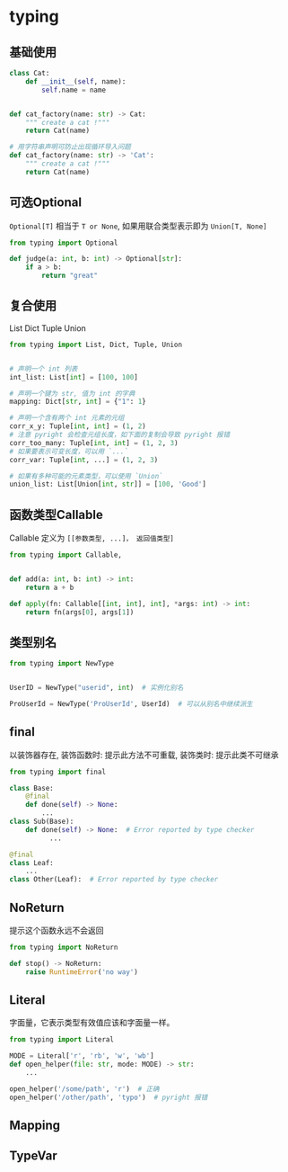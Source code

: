 # typing

## 基础使用

```py
class Cat:
    def __init__(self, name):
        self.name = name


def cat_factory(name: str) -> Cat:
    """ create a cat !"""
    return Cat(name)

# 用字符串声明可防止出现循环导入问题
def cat_factory(name: str) -> 'Cat':
    """ create a cat !"""
    return Cat(name)
```


## 可选Optional
`Optional[T]` 相当于 `T or None`, 如果用联合类型表示即为 `Union[T, None]`
```py
from typing import Optional

def judge(a: int, b: int) -> Optional[str]:
    if a > b:
        return "great"
```

## 复合使用
List Dict Tuple Union
```py
from typing import List, Dict, Tuple, Union


# 声明一个 int 列表
int_list: List[int] = [100, 100]

# 声明一个键为 str, 值为 int 的字典
mapping: Dict[str, int] = {"1": 1}

# 声明一个含有两个 int 元素的元组
corr_x_y: Tuple[int, int] = (1, 2)
# 注意 pyright 会检查元组长度，如下面的复制会导致 pyright 报错
corr_too_many: Tuple[int, int] = (1, 2, 3)
# 如果要表示可变长度，可以用 `...`
corr_var: Tuple[int, ...] = (1, 2, 3)

# 如果有多种可能的元素类型，可以使用 `Union`
union_list: List[Union[int, str]] = [100, 'Good']
```

## 函数类型Callable
Callable 定义为 `[[参数类型, ...]， 返回值类型]`
```py
from typing import Callable,


def add(a: int, b: int) -> int:
    return a + b

def apply(fn: Callable[[int, int], int], *args: int) -> int:
    return fn(args[0], args[1])
```


## 类型别名

```py
from typing import NewType


UserID = NewType("userid", int)  # 实例化别名

ProUserId = NewType('ProUserId', UserId)  # 可以从别名中继续派生
```

## final
以装饰器存在, 装饰函数时: 提示此方法不可重载, 装饰类时: 提示此类不可继承
```py
from typing import final

class Base:
    @final
    def done(self) -> None:
        ...
class Sub(Base):
    def done(self) -> None:  # Error reported by type checker
          ...

@final
class Leaf:
    ...
class Other(Leaf):  # Error reported by type checker
```

## NoReturn
提示这个函数永远不会返回
```py
from typing import NoReturn

def stop() -> NoReturn:
    raise RuntimeError('no way')
```

## Literal
字面量，它表示类型有效值应该和字面量一样。
```py
from typing import Literal

MODE = Literal['r', 'rb', 'w', 'wb']
def open_helper(file: str, mode: MODE) -> str:
    ...

open_helper('/some/path', 'r')  # 正确
open_helper('/other/path', 'typo')  # pyright 报错
```

## Mapping

## TypeVar